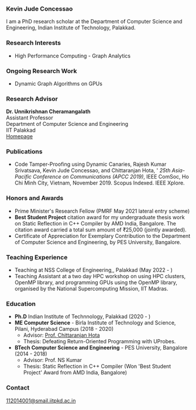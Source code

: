 ### Kevin Jude Concessao
I am a PhD research scholar at the Department of Computer Science and Engineering, Indian Institute of Technology, Palakkad. 

### Research Interests
- High Performance Computing - Graph Analytics

### Ongoing Research Work 
- Dynamic Graph Algorithms on GPUs

### Research Advisor
**Dr. Unnikrishnan Cheramangalath**  
Assistant Professor  
Department of Computer Science and Engineering  
IIT Palakkad  
[Homepage](https://unnikrishnan-c.github.io/)

### Publications
- Code Tamper-Proofing using Dynamic Canaries, Rajesh Kumar Srivatsava, Kevin Jude Concessao, and Chittaranjan Hota, '
_25th Asia-Pacific Conference on Communications (APCC 2019)_, IEEE ComSoc, Ho Chi Minh City, Vietnam, November 2019. Scopus Indexed. IEEE Xplore.

### Honors and Awards
- Prime Minister's Research Fellow (PMRF May 2021 lateral entry scheme)
- **Best Student Project** citation award for my undergraduate thesis work on Static Reflection in C++ Compiler 
    by AMD India, Bangalore. The citation award  carried a total sum amount of ₹25,000 (jointly awarded).
- Certificate of Appreciation for Exemplary Contribution  to the
    Department of Computer Science and Engineering, by PES University, Bangalore.

### Teaching Experience
- Teaching at NSS College of Engineering,, Palakkad (May 2022 - )
- Teaching Assistant at a two day HPC workshop on using HPC clusters, OpenMP library, 
and programming GPUs using the OpenMP library, organised by the National Supercomputing Mission, IIT Madras.

### Education
- **Ph.D** Indian Institute of Technnology, Palakkad (2020 - ) 
- **ME Computer Science** - Birla Institute of Technology and Science, Pilani, Hyderabad Campus (2018 - 2020)
  - Advisor: [Prof. Chittaranjan Hota](https://www.bits-pilani.ac.in/hyderabad/chittaranjanhota/profile)
  - Thesis: Defeating Return-Oriented Programming with UProbes.
- **BTech Computer Science and Engineering** - PES University, Bangalore (2014 - 2018)
  - Advisor: Prof. NS Kumar
  - Thesis: Static Reflection in C++ Compiler (Won 'Best Student Project' Award from AMD India, Bangalore)

### Contact
[112014001@smail.iitpkd.ac.in](mailto:112014001@smail.iitpkd.ac.in)
